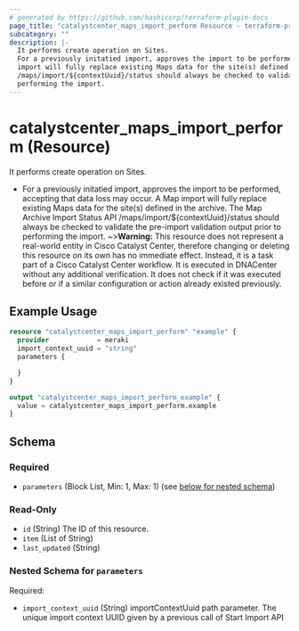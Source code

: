 ```yaml
---
# generated by https://github.com/hashicorp/terraform-plugin-docs
page_title: "catalystcenter_maps_import_perform Resource - terraform-provider-catalystcenter"
subcategory: ""
description: |-
  It performs create operation on Sites.
  For a previously initatied import, approves the import to be performed, accepting that data loss may occur.  A Map
  import will fully replace existing Maps data for the site(s) defined in the archive. The Map Archive Import Status API
  /maps/import/${contextUuid}/status should always be checked to validate the pre-import validation output prior to
  performing the import.
---
```


# catalystcenter_maps_import_perform (Resource)

It performs create operation on Sites.

- For a previously initatied import, approves the import to be performed, accepting that data loss may occur.  A Map
import will fully replace existing Maps data for the site(s) defined in the archive. The Map Archive Import Status API
/maps/import/${contextUuid}/status should always be checked to validate the pre-import validation output prior to
performing the import.
~>**Warning:**
This resource does not represent a real-world entity in Cisco Catalyst Center, therefore changing or deleting this resource on its own has no immediate effect.
Instead, it is a task part of a Cisco Catalyst Center workflow. It is executed in DNACenter without any additional verification. It does not check if it was executed before or if a similar configuration or action already existed previously.

## Example Usage

```terraform
resource "catalystcenter_maps_import_perform" "example" {
  provider            = meraki
  import_context_uuid = "string"
  parameters {

  }
}

output "catalystcenter_maps_import_perform_example" {
  value = catalystcenter_maps_import_perform.example
}
```

<!-- schema generated by tfplugindocs -->
## Schema

### Required

- `parameters` (Block List, Min: 1, Max: 1) (see [below for nested schema](#nestedblock--parameters))

### Read-Only

- `id` (String) The ID of this resource.
- `item` (List of String)
- `last_updated` (String)

<a id="nestedblock--parameters"></a>
### Nested Schema for `parameters`

Required:

- `import_context_uuid` (String) importContextUuid path parameter. The unique import context UUID given by a previous call of Start Import API
